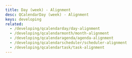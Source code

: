 ```yaml
---
title: Day (week) - Alignment
desc: QCalendarDay (week) - Alignment
keys: developing
related:
  - /developing/qcalendarday/day-alignment
  - /developing/qcalendarmonth/month-alignment
  - /developing/qcalendaragenda/agenda-alignment
  - /developing/qcalendarscheduler/scheduler-alignment
  - /developing/qcalendartask/task-alignment
---
```


<example-viewer
  title="Alignment"
  file="WeekAlignment"
  codepen-title="QCalendarDay"
/>
